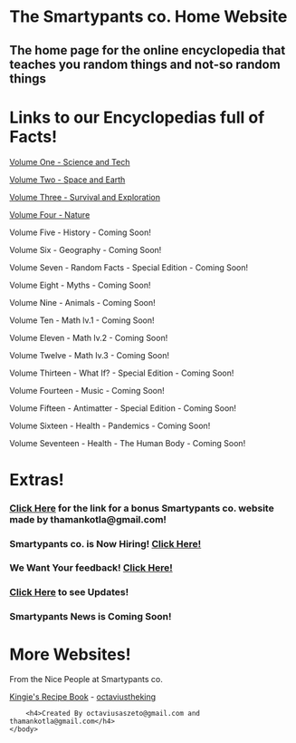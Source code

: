 # The Smartypants co. Home Website
## The home page for the online encyclopedia that teaches you random things and not-so random things

<html>
    <head>
        <meta charset="utf-8">
        <title>The Smartypants co. Home Website</title>
    </head>
    <body>
        <h1>Links to our Encyclopedias full of Facts!</h1>
        <a href="https://octaviustheking.github.io/The-Smartypants-Encyclopedia-Volume-One-Science-and-Tech/">Volume One - Science and Tech</a>
        <p>  </p>
        <p><a href="https://octaviustheking.github.io/The-Smartypants-Encyclopedia-Volume-Two-Space-and-Earth/">Volume Two - Space and Earth</a></p>
        <p> </p>
        <a href="https://octaviustheking.github.io/The-Smartypants-Encyclopedia-Volume-Three-Survival-and-Exploration/">Volume Three - Survival and Exploration</a>
        <p> </p>
        <a href="https://octaviustheking.github.io/The-Smartypants-Encyclopedia-Volume-Four-Nature/">Volume Four - Nature</a>
        <p> </p>
        <p>Volume Five - History - Coming Soon!</p>
        <p>Volume Six - Geography - Coming Soon!</p>
        <p>Volume Seven - Random Facts - Special Edition - Coming Soon!</p>
        <p>Volume Eight - Myths - Coming Soon!</p>
        <p>Volume Nine - Animals - Coming Soon!</p>
        <p>Volume Ten - Math lv.1 - Coming Soon!</p>
        <p>Volume Eleven - Math lv.2 - Coming Soon!</p>
        <p>Volume Twelve - Math lv.3 - Coming Soon!</p>
        <p>Volume Thirteen - What If? - Special Edition - Coming Soon!</p>
        <p>Volume Fourteen - Music - Coming Soon!</p>
        <p>Volume Fifteen - Antimatter - Special Edition - Coming Soon!</p>
        <p>Volume Sixteen - Health - Pandemics - Coming Soon!</p>
        <p>Volume Seventeen - Health - The Human Body - Coming Soon!</p>
        <p></p>
        <h1>Extras!</h1>
        <h3><a href="https://1393687.wixsite.com/website">Click Here</a> for the link for a bonus Smartypants co. website made by thamankotla@gmail.com!</h3>
        <h3>Smartypants co. is Now Hiring! <a href="https://hangouts.google.com/group/SgQ4YHko4Crg3vFf6">Click Here!</a></h3>
        <h3>We Want Your feedback! <a href="https://forms.gle/PsLvvWCXwtDMiDgk8">Click Here!</a></h3>
        <h3><a href="https://octaviustheking.github.io/Smartypants-co.-Updates/">Click Here</a> to see Updates!</h3>
        <h3>Smartypants News is Coming Soon!</h3>
        <h1>More Websites!</h1>
        <p>From the Nice People at Smartypants co.</p>
        <p><a href="https://octaviustheking.github.io/Kingie-s_Recipe_Book/">Kingie's Recipe Book</a> - <a href="https://github.com/octaviustheking">octaviustheking</a></p>

        <h4>Created By octaviusaszeto@gmail.com and thamankotla@gmail.com</h4>
    </body>
</html>


